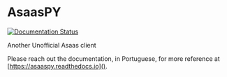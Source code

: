 # AsaasPY
[![Documentation Status](https://readthedocs.org/projects/asaaspy/badge/?version=latest)](https://asaaspy.readthedocs.io/pt-br/latest/?badge=latest)

Another Unofficial Asaas client

Please reach out the documentation, in Portuguese, for more reference at [https://asaaspy.readthedocs.io]().
